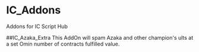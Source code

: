 # IC_Addons
Addons for IC Script Hub

##IC_Azaka_Extra
This AddOn will spam Azaka and other champion's ults at a set Omin number of contracts fulfilled value.
